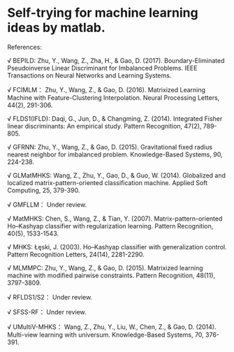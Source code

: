 # Self-trying for machine learning ideas by matlab.

References:

√ BEPILD:
Zhu, Y., Wang, Z., Zha, H., & Gao, D. (2017). Boundary-Eliminated Pseudoinverse Linear Discriminant for Imbalanced Problems. IEEE Transactions on Neural Networks and Learning Systems.

√ FCIMLM：
Zhu, Y., Wang, Z., & Gao, D. (2016). Matrixized Learning Machine with Feature-Clustering Interpolation. Neural Processing Letters, 44(2), 291-306.

√ FLDS1(IFLD):
Daqi, G., Jun, D., & Changming, Z. (2014). Integrated Fisher linear discriminants: An empirical study. Pattern Recognition, 47(2), 789-805.

√ GFRNN:
Zhu, Y., Wang, Z., & Gao, D. (2015). Gravitational fixed radius nearest neighbor for imbalanced problem. Knowledge-Based Systems, 90, 224-238.

√ GLMatMHKS:
Wang, Z., Zhu, Y., Gao, D., & Guo, W. (2014). Globalized and localized matrix-pattern-oriented classification machine. Applied Soft Computing, 25, 379-390.

√ GMFLLM：
Under review.

√ MatMHKS:
Chen, S., Wang, Z., & Tian, Y. (2007). Matrix-pattern-oriented Ho–Kashyap classifier with regularization learning. Pattern Recognition, 40(5), 1533-1543.

√ MHKS:
Łęski, J. (2003). Ho–Kashyap classifier with generalization control. Pattern Recognition Letters, 24(14), 2281-2290.

√ MLMMPC:
Zhu, Y., Wang, Z., & Gao, D. (2015). Matrixized learning machine with modified pairwise constraints. Pattern Recognition, 48(11), 3797-3809.

√ RFLDS1/S2：
Under review.

√ SFSS-RF：
Under review.

√ UMultiV-MHKS：
Wang, Z., Zhu, Y., Liu, W., Chen, Z., & Gao, D. (2014). Multi-view learning with universum. Knowledge-Based Systems, 70, 376-391.
